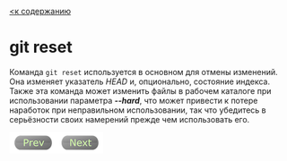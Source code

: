 [<к содержанию](./readme.md)

# git reset

Команда `git reset` используется в основном для отмены изменений. Она изменяет указатель *HEAD* и, опционально, состояние индекса. Также эта команда может изменить файлы в рабочем каталоге при использовании параметра ***--hard***, что может привести к потере наработок при неправильном использовании, так что убедитесь в серьёзности своих намерений прежде чем использовать его.

[![Prev](/assets/prev3.png)](git_mv.md "Предыдущий раздел")[![Next](/assets/next3.png)](git_rm.md "Следующий раздел")
